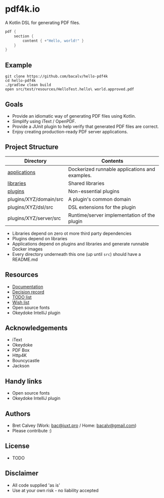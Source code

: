 # pdf4k.io

A Kotlin DSL for generating PDF files.

```kotlin
pdf {
    section {
        content { +"Hello, world!" }
    }
}
```

## Example

```shell
git clone https://github.com/bacalv/hello-pdf4k
cd hello-pdf4k
./gradlew clean build
open src/test/resources/HelloTest.hello\ world.approved.pdf
```

## Goals

* Provide an idiomatic way of generating PDF files using Kotlin.
* Simplify using iText / OpenPDF.
* Provide a JUnit plugin to help verify that generated PDF files are correct.
* Enjoy creating production-ready PDF server applications.

## Project Structure

| Directory                                | Contents                                       |
|------------------------------------------|------------------------------------------------|
| [applications](./applications/README.md) | Dockerized runnable applications and examples. |
| [libraries](./libraries/README.md)       | Shared libraries                               |
| [plugins](./plugins/README.md)           | Non-essential plugins                          |
| plugins/XYZ/domain/src                   | A plugin's common domain                       |
| plugins/XYZ/dsl/src                      | DSL extensions for the plugin                  |
| plugins/XYZ/server/src                   | Runtime/server implementation of the plugin    |

* Libraries depend on zero ot more third party dependencies
* Plugins depend on libraries
* Applications depend on plugins and libraries and generate runnable Docker images
* Every directory underneath this one (up until `src`) should have a README.md

## Resources

* [Documentation](docs/README.md)
* [Decision record](ADR.md)
* [TODO list](TODO.md)
* [Wish list](WISHLIST.md)
* Open source fonts
* Okeydoke IntelliJ plugin

## Acknowledgements

* iText
* Okeydoke
* PDF Box
* Http4K
* Bouncycastle
* Jackson

## Handy links

* Open source fonts
* Okeydoke IntelliJ plugin

## Authors

- Bret Calvey (Work: bac@juxt.pro / Home: bacalv@gmail.com)
- Please contribute :)

## License

- TODO

## Disclaimer

- All code supplied 'as is'
- Use at your own risk - no liability accepted